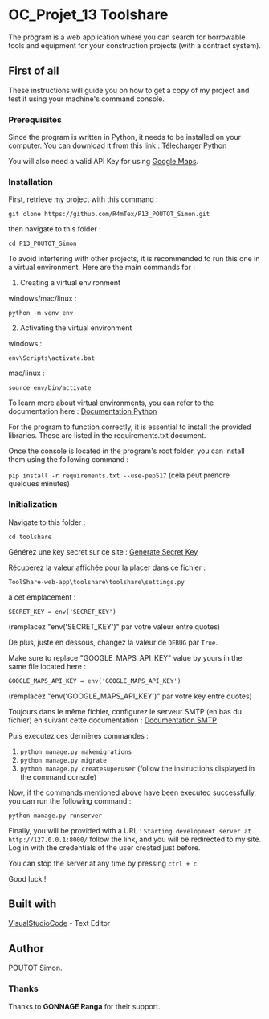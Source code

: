 # OC_Projet_13 Toolshare

The program is a web application where you can search for borrowable tools and equipment for your construction projects (with a contract system).

## First of all

These instructions will guide you on how to get a copy of my project and test it using your machine's command console.

### Prerequisites

Since the program is written in Python, it needs to be installed on your computer. You can download it from this link : [Télecharger Python](https://www.python.org/downloads/)

You will also need a valid API Key for using [Google Maps](https://developers.google.com/maps/get-started?hl=fr#create-project).

### Installation

First, retrieve my project with this command : 

```git clone https://github.com/R4mTex/P13_POUTOT_Simon.git```

then navigate to this folder :

```cd P13_POUTOT_Simon```

To avoid interfering with other projects, it is recommended to run this one in a virtual environment. Here are the main commands for :

1. Creating a virtual environment 

windows/mac/linux : 

```python -m venv env```

2. Activating the virtual environment

windows : 

```env\Scripts\activate.bat```

mac/linux : 

```source env/bin/activate```

To learn more about virtual environments, you can refer to the documentation here : [Documentation Python](https://docs.python.org/3/library/venv.html)

For the program to function correctly, it is essential to install the provided libraries. These are listed in the requirements.txt document.

Once the console is located in the program's root folder, you can install them using the following command :

```pip install -r requirements.txt --use-pep517```
(cela peut prendre quelques minutes)

### Initialization

Navigate to this folder :

```cd toolshare```

Générez une key secret sur ce site : [Generate Secret Key](https://djecrety.ir)

Récuperez la valeur affichée pour la placer dans ce fichier :

```ToolShare-web-app\toolshare\toolshare\settings.py```

à cet emplacement :

```SECRET_KEY = env('SECRET_KEY')```

(remplacez "env('SECRET_KEY')" par votre valeur entre quotes)

De plus, juste en dessous, changez la valeur de ```DEBUG``` par ```True```.

Make sure to replace "GOOGLE_MAPS_API_KEY" value by yours in the same file located here :

```GOOGLE_MAPS_API_KEY = env('GOOGLE_MAPS_API_KEY')```

(remplacez "env('GOOGLE_MAPS_API_KEY')" par votre key entre quotes)

Toujours dans le même fichier, configurez le serveur SMTP (en bas du fichier) en suivant cette documentation : [Documentation SMTP](https://docs.djangoproject.com/en/4.2/topics/email/)

Puis executez ces dernières commandes :

1. ```python manage.py makemigrations```
2. ```python manage.py migrate```
2. ```python manage.py createsuperuser```
(follow the instructions displayed in the command console)

Now, if the commands mentioned above have been executed successfully, you can run the following command :

```python manage.py runserver```

Finally, you will be provided with a URL : ```Starting development server at http://127.0.0.1:8000/``` follow the link, and you will be redirected to my site.
Log in with the credentials of the user created just before.

You can stop the server at any time by pressing ```ctrl + c```.

Good luck !

## Built with

[VisualStudioCode](https://code.visualstudio.com/) - Text Editor

## Author

POUTOT Simon. 

### Thanks

Thanks to **GONNAGE Ranga** for their support.
